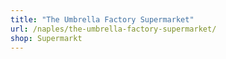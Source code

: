 ```yaml
---
title: "The Umbrella Factory Supermarket"
url: /naples/the-umbrella-factory-supermarket/
shop: Supermarkt
---
```

